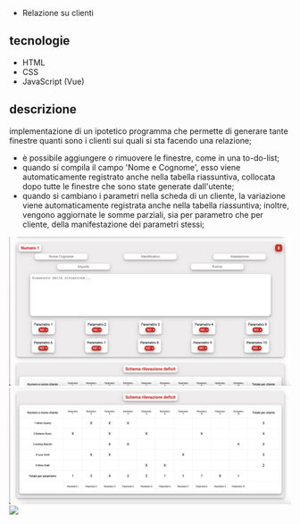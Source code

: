 * Relazione su clienti
## tecnologie
* HTML
* CSS
* JavaScript (Vue)
## descrizione
implementazione di un ipotetico programma che permette di generare tante finestre quanti sono i clienti sui quali si sta facendo una relazione;
* è possibile aggiungere o rimuovere le finestre, come in una to-do-list;
* quando si compila il campo 'Nome e Cognome', esso viene automaticamente registrato anche nella tabella riassuntiva, collocata dopo tutte le finestre che sono state generate dall'utente;
* quando si cambiano i parametri nella scheda di un cliente, la variazione viene automaticamente registrata anche nella tabella riassuntiva; inoltre, vengono aggiornate le somme parziali, sia per parametro che per cliente, della manifestazione dei parametri stessi;

![](foto1.jpg)
![](foto2.jpg)
![](clienti.gif)
